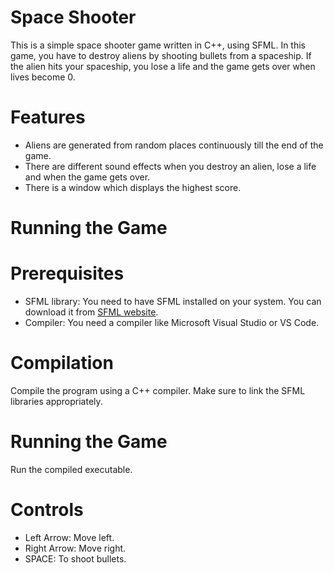 # Space Shooter
This is a simple space shooter game written in C++, using SFML. In this game, you have to destroy aliens by shooting bullets from a spaceship. If the alien hits your spaceship, you lose a life and the game gets over when lives become 0.

# Features

- Aliens are generated from random places continuously till the end of the game.
- There are different sound effects when you destroy an alien, lose a life and when the game gets over.
- There is a window which displays the highest score.

# Running the Game

# Prerequisites
- SFML library: You need to have SFML installed on your system. You can download it from [SFML website](https://www.sfml-dev.org/download.php).
- Compiler: You need a compiler like Microsoft Visual Studio or VS Code.

# Compilation
Compile the program using a C++ compiler. Make sure to link the SFML libraries appropriately.

# Running the Game
Run the compiled executable.

# Controls
- Left Arrow: Move left.
- Right Arrow: Move right.
- SPACE: To shoot bullets.
